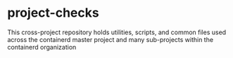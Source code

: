 # project-checks
This cross-project repository holds utilities, scripts, and common files used across the containerd master project and many sub-projects within the containerd organization
